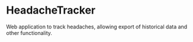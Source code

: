 HeadacheTracker
===============

Web application to track headaches, allowing export of historical data and other functionality.
